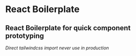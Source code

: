 # React Boilerplate
## React Boilerplate for quick component prototyping 

*Direct tailwindcss import never use in production*
